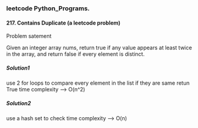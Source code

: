 ### leetcode Python_Programs.
#### 217. Contains Duplicate (a leetcode problem)
Problem satement

Given an integer array nums, return true if any value appears at least twice in the array, and return false if every element is distinct.
##### Solution1
use 2 for loops to compare every element in the list if they are same retun True
time complexity --> O(n^2)
##### Solution2
use a hash set to check 
time complexity --> O(n)
